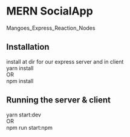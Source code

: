 # MERN SocialApp
Mangoes_Express_Reaction_Nodes </br>
<h2> Installation </h2>
install at dir for our express server and in client </br>
yarn install </br>
OR </br>
npm install </br>
<h2> Running the server & client </h2>
yarn start:dev</br>
OR </br>
npm run start:npm </br>
</br></br></br>